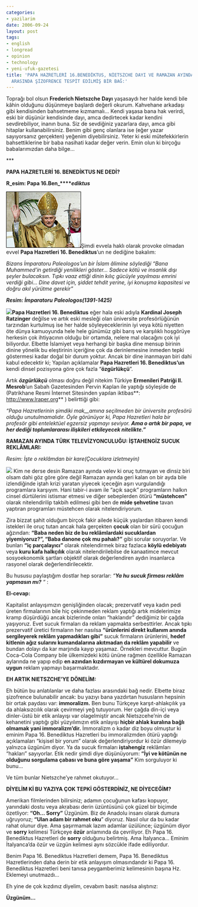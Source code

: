 ```yaml
---
categories:
- yazilarim
date: 2006-09-24
layout: post
tags:
- english
- longread
- opinion
- technology
- yeni-ufuk-gazetesi
title: 'PAPA HAZRETLERİ 16.BENEDİKTUS, NİETSZCHE DAYI VE RAMAZAN AYINDA TÜRK TELEVİZYONCULUĞU
  ARASINDA ŞİZOFRENCE TESPİT EDİLMİŞ BİR BAĞ:'
---
```


Toprağı bol olsun **Frederich Nietszche** **Dayı** yaşasaydı her halde kendi bile kâhin olduğunu düşünmeye başlardı değerli okurum. Kahvehane arkadaşı gibi kendisinden bahsetmeme kızmamalı… Kendi yaşasa bana hak verirdi, eski bir düşünür kendisinde dayı, amca dedirtecek kadar kendini sevdirebiliyor, inanın buna. Siz de sevdiğiniz yazarlara dayı, amca gibi hitaplar kullanabilirsiniz. Benim gibi genç olanlara ise (eğer yazar sayıyorsanız gerçekten) yeğenim diyebilirsiniz. Yeter ki eski mütefekkirlerin bahsettiklerine bir baba nasihati kadar değer verin. Emin olun ki birçoğu babalarımızdan daha bilge…

\*\*\*

**PAPA HAZRETLERİ 16. BENEDİKTUS NE DEDİ?**

**R_esim: Papa 16.Ben_****_ediktus_**

[![](/images/20050424083704pope_inaugural203.jpg)](http://www.bbc.co.uk/worldservice/images/2005/04/20050424083704pope_inaugural203.jpg)Şimdi evvela haklı olarak provoke olmadan evvel **Papa Hazretleri 16. Benediktus**’un ne dediğine bakalım:

_Bizans İmparatoru Paleologos’un bir İslam âlimine söylediği “Bana Muhammed’in getirdiği yenilikleri göster… Sadece kötü ve insanlık dışı şeyler bulacaksın. Tıpkı vaaz ettiği dinin kılıç gücüyle yayılması emrini verdiği gibi… Dine davet için, şiddet tehdit yerine, iyi konuşma kapasitesi ve doğru akıl yürütme gerekir”_

**_Resim: İmparatoru_** **_Paleologos(1391-1425)_**

[![](/images/Manuel_II_Paleologus.jpg)](http://upload.wikimedia.org/wikipedia/en/d/db/Manuel_II_Paleologus.jpg)**Papa Hazretleri 16. Benediktus** eğer hala eski adıyla **Kardinal Joseph Ratzinger** değilse ve artık eski mesleği olan üniversite profesörlüğünün tarzından kurtulmuş ise her halde söyleyeceklerinin iyi veya kötü niyetten öte dünya kamuoyunda hele hele günümüz gibi barış ve karşılıklı hoşgörüye herkesin çok ihtiyacının olduğu bir ortamda, nelere mal olacağını çok iyi biliyordur. Elbette İslamiyet veya herhangi bir başka dine mensup birinin dinine yönelik bu eleştirinin içeriğine çok da derinlemesine inmeden tepki göstermesi kadar doğal bir durum yoktur. Ancak bir dine inanmayan biri dahi kabul edecektir ki; Yapılan açıklamalar **Papa Hazretleri 16. Benediktus’un** kendi dinsel pozisyona göre çok fazla “**özgürlükçü**”.

Artık **_özgürlükçü_** olması doğru değil nitekim Türkiye **Ermenileri Patriği II. Mesrob**’un Sabah Gazetesinden Pervin Kaplan ile yaptığı söyleşide de (Patrikhane Resmi İnternet Sitesinden yapılan iktibas**: http://www.lraper.org** ) belirttiği gibi:

_“Papa Hazretlerinin şimdiki mak__amına seçilmeden bir üniversite profesörü olduğu unutulmamalıdır. Öyle görünüyor ki, Papa Hazretleri hala bir profesör gibi entelektüel egzersiz yapmayı seviyor. **Ama o artık bir papa, ve her dediği toplumlararası ilişkileri etkileyecek nitelikte.”**_

**RAMAZAN AYINDA TÜRK TELEVİZYONCULUĞU: İŞTAHENGİZ SUCUK REKLÂMLARI:**

_Resim: İşte o reklâmdan bir kare(Çocuklara izletmeyin)_

[![](/images/sucuk.jpg)](http://www.afyonkarahisar.gov.tr/markalar/img/sucuk.jpg) Kim ne derse desin Ramazan ayında velev ki oruç tutmayan ve dinsiz biri olsam dahi göz göre göre değil Ramazan ayında geri kalan on bir ayda bile izlendiğinde iştah krizi yaratan yiyecek içeceğin aşırı vurgulandığı programlara karşıyım. Hani tabir-i avam ile “açık saçık” programların halkın cinsel dürtülerini istismar etmesi ve diğer sebeplerden ötürü **“müstehcen”** olarak nitelendirilip takbih edilmesi gibi ben de **mide şehvetine** tavan yaptıran programları müstehcen olarak nitelendiriyorum.

Zira bizzat şahit olduğum birçok fakir ailede küçük yaşlardan itibaren kendi istekleri ile oruç tutan ancak hala gerçekten **çocuk** olan bir sürü çocuğun ağzından: **“Baba neden biz de bu reklâmlardaki sucuklardan yiyemiyoruz?”, “Baba danone çok mu pahalı?”** gibi sorular soruyorlar. Ve bunları **“iç parçalayıcı”** olarak nitelendirmek biraz fazlaca **köylü edebiyatı** veya **kuru kafa halkçılık** olarak nitelendirilebilse de kanaatimce mevcut sosyoekonomik şartları objektif olarak değerlendiren aydın insanlarca rasyonel olarak değerlendirilecektir.

Bu hususu paylaştığım dostlar hep sorarlar: _“**Ya hu sucuk firması reklâm yapmasın mı?** “_ :

**El-cevap:**

Kapitalist anlayışımızın genişliğinden olacak; prezervatif veya kadın pedi üreten firmalarının bile hiç çekinmeden reklam yaptığı artık midelerimize kramp düşürdüğü ancak bizlerinde onları “haklarıdır” dediğimiz bir çağda yaşıyoruz. Evet sucuk firmaları da reklam yapmakta serbesttirler. Ancak tıpkı prezervatif üretici firmaların her nasılsa **“ürünlerini direkt kullanım anında sergileyerek reklâm yapmadıkları gibi”** sucuk firmaların ürünlerini, **hedef kitlenin ağız sularını kumandalarına akıtmadan da reklâm yapabilir** ve bundan dolayı da kar marjında kayıp yaşamaz. Örnekleri mevcuttur. Bugün Coca-Cola Company bile ülkemizdeki kötü ününe rağmen özellikle Ramazan aylarında ne yapıp edip **en azından kızdırmayan ve kültürel dokumuza uygun** reklam yapmayı başarmaktadır.

**EH ARTIK NIETSZCHE’YE DÖNELİM:**

Eh bütün bu anlatılanlar ve daha fazlası arasındaki bağ nedir. Elbette biraz şizofrence bulunabilir ancak: bu yazıyı bana yazdırtan hususların hepsinin bir ortak paydası var: **immoralizm.** Ben bunu Türkçeye karşıt-ahlakçılık ya da ahlaksızcılık olarak çevirmeyi yeğ tutuyorum. Her çağda din-içi veya dinler-üstü bir etik anlayışı var olagelmiştir ancak Nietszcehe’nin de kehanetini yaptığı gibi yüzyılımızın etik anlayışı **hiçbir ahlak kuralına bağlı olmamak yani immoralizm’dir.** İmmoralizm o kadar diz boyu olmuştur ki eminim Papa 16. Benediktus Hazretleri bu immoralizmden ötürü yaptığı açıklamaları “kişisel bir yorum” olarak değerlendiriyordur ki özür dilemeyip yalnızca üzgünüm diyor. Ya da sucuk firmaları **iştahengiz** reklâmları “hakları” sayıyorlar. Etik nedir şimdi diye düşünüyorum: **“İyi ve kötünün ne olduğunu sorgulama çabası ve buna göre yaşama”** Kim sorguluyor ki bunu…

Ve tüm bunlar Nietszche’ye rahmet okutuyor…

**DİYELİM Kİ BU YAZIYA ÇOK TEPKİ GÖSTERDİNİZ, NE DİYECEĞİM?**

Amerikan filmlerinden bilirsiniz; adamın çocuğunun kafası kopuyor, yanındaki dostu veya akrabası derin üzüntüsünü çok güzel bir biçimde özetliyor: **“Oh… Sorry”** Üzgünüm. Biz de Anadolu insanı olarak dumura uğruyoruz; **“Ulan adam bir rahmet oku**” diyoruz. Nasıl olur da bu kadar rahat olunur diye. Ama şaşırmamak lazım adamlar üzülünce; üzgünüm diyor ve **sorry** kelimesi Türkçeye **özür** anlamında da çevriliyor. Eh Papa 16. Benediktus Hazretleri de **sorry** olduğunu belirtmiş. Ama İtalyanca… Eminim İtalyanca’da özür ve üzgün kelimesi aynı sözcükle ifade ediliyordur.

Benim Papa 16. Benediktus Hazretleri demem, Papa 16. Benediktus Hazretlerinden daha derin bir etik anlayışım olmasındandır ki Papa 16. Benediktus Hazretleri beni tanısa peygamberimiz kelimesinin başına Hz. Eklemeyi unutmazdı…

Eh yine de çok kızdınız diyelim, cevabım basit: nasılsa alıştınız:

**Üzgünüm…**
